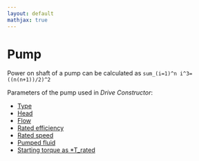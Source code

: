 ```yaml
---
layout: default
mathjax: true
---
```

# Pump

Power on shaft of a pump can be calculated as
`
	sum_(i=1)^n i^3=((n(n+1))/2)^2
`

Parameters of the pump used in *Drive Constructor*:

* [Type](type.html)
* [Head](head.html)
* [Flow](flow.html)
* [Rated efficiency](ratedEfficiency.html)
* [Rated speed](ratedSpeed.html)
* [Pumped fluid](fluidDensity.html)
* [Starting torque as *T_rated](startingTorque.html)
